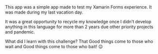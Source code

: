 This app was a simple app made to test my Xamarin Forms experience. It was made during my last vacation day. 

It was a great opportunity to recycle my knowledge once I didn’t develop anything in this language for more than 2 years due other priority projects and pandemic.

What did I learn with this challenge? That Good things come to those who wait and Good things come to those who bait! 😉
